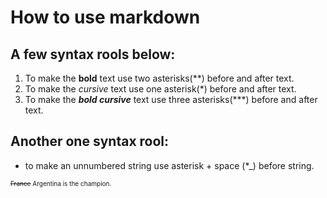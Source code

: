 # How to use markdown
## A few syntax rools below:
1. To make the **bold** text use two asterisks(**) before and after text.
2. To make the *cursive* text use one asterisk(*) before and after text.
3. To make the ***bold cursive*** text use three asterisks(***) before and after text.

## Another one syntax rool: ##
* to make an unnumbered string use asterisk + space (*_) before string.

<font size="1">~~France~~ Argentina is the champion. </font>